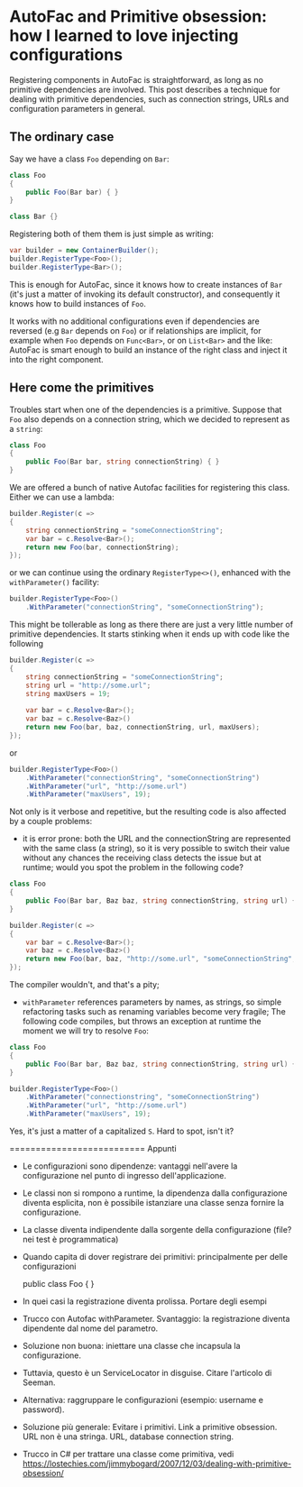 AutoFac and Primitive obsession: how I learned to love injecting configurations
===============================================================================

Registering components in AutoFac is straightforward, as long as no primitive dependencies are involved. This post describes a technique for dealing with primitive dependencies, such as connection strings, URLs and configuration parameters in general.

## The ordinary case

Say we have a class `Foo` depending on `Bar`: 

```csharp
class Foo
{
    public Foo(Bar bar) { }
}

class Bar {}
```

Registering both of them them is just simple as writing:

```csharp
var builder = new ContainerBuilder();
builder.RegisterType<Foo>();
builder.RegisterType<Bar>();
```

This is enough for AutoFac, since it knows how to create instances of `Bar` (it's just a matter of invoking its default constructor), and consequently it knows how to build instances of `Foo`.

It works with no additional configurations even if dependencies are reversed (e.g `Bar` depends on `Foo`) or if relationships are implicit, for example when `Foo` depends on `Func<Bar>`, or on `List<Bar>` and the like: AutoFac is smart enough to build an instance of the right class and inject it into the right component.

## Here come the primitives

Troubles start when one of the dependencies is a primitive. Suppose that `Foo` also depends on a connection string, which we decided to represent as a `string`:

```csharp
class Foo
{
    public Foo(Bar bar, string connectionString) { }
}
```

We are offered a bunch of native Autofac facilities for registering this class. Either we can use a lambda:

```csharp
builder.Register(c =>
{
    string connectionString = "someConnectionString";
    var bar = c.Resolve<Bar>();
    return new Foo(bar, connectionString);
});
```

or we can continue using the ordinary `RegisterType<>()`, enhanced with the `withParameter()` facility:

```csharp
builder.RegisterType<Foo>()
    .WithParameter("connectionString", "someConnectionString");
```

This might be tollerable as long as there there are just a very little number of primitive dependencies. It starts stinking when it ends up with code like the following


```csharp
builder.Register(c =>
{
    string connectionString = "someConnectionString";
    string url = "http://some.url";
    string maxUsers = 19;
    
    var bar = c.Resolve<Bar>();
    var baz = c.Resolve<Baz>()
    return new Foo(bar, baz, connectionString, url, maxUsers);
});
```

or

```csharp
builder.RegisterType<Foo>()
	.WithParameter("connectionString", "someConnectionString")
	.WithParameter("url", "http://some.url")
	.WithParameter("maxUsers", 19);
```

Not only is it verbose and repetitive, but the resulting code is also affected by a couple problems:

* it is error prone: both the URL and the connectionString are represented with the same class (a string), so it is very possible to switch their value without any chances the receiving class detects the issue but at runtime; would you spot the problem in the following code?

```csharp
class Foo
{
    public Foo(Bar bar, Baz baz, string connectionString, string url) { }
}

builder.Register(c =>
{
    var bar = c.Resolve<Bar>();
    var baz = c.Resolve<Baz>()
    return new Foo(bar, baz, "http://some.url", "someConnectionString", 19);
});
```

The compiler wouldn't, and that's a pity;

* `withParameter` references parameters by names, as strings, so simple refactoring tasks such as renaming variables become very fragile;
The following code compiles, but throws an exception at runtime the moment we will try to resolve `Foo`:


```csharp
class Foo
{
    public Foo(Bar bar, Baz baz, string connectionString, string url) { }
}

builder.RegisterType<Foo>()
	.WithParameter("connectionstring", "someConnectionString")
	.WithParameter("url", "http://some.url")
	.WithParameter("maxUsers", 19);
```

Yes, it's just a matter of a capitalized `S`. Hard to spot, isn't it?



==========================
Appunti



* Le configurazioni sono dipendenze: vantaggi nell'avere la configurazione nel punto di ingresso dell'applicazione.
* Le classi non si rompono a runtime, la dipendenza dalla configurazione diventa esplicita, non è possibile istanziare una classe senza fornire la configurazione.
* La classe diventa indipendente dalla sorgente della configurazione (file? nei test è programmatica)
* Quando capita di dover registrare dei primitivi: principalmente per delle configurazioni

    public class Foo { }

* In quei casi la registrazione diventa prolissa. Portare degli esempi
* Trucco con Autofac withParameter. Svantaggio: la registrazione diventa dipendente dal nome del parametro.
* Soluzione non buona: iniettare una classe che incapsula la configurazione.
* Tuttavia, questo è un ServiceLocator in disguise. Citare l'articolo di Seeman.
* Alternativa: raggruppare le configurazioni (esempio: username e password).
* Soluzione più generale: Evitare i primitivi. Link a primitive obsession. URL non è una stringa. URL, database connection string.
* Trucco in C# per trattare una classe come primitiva, vedi https://lostechies.com/jimmybogard/2007/12/03/dealing-with-primitive-obsession/
